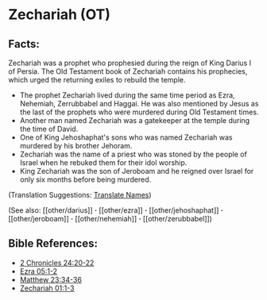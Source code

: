# Zechariah (OT) #

## Facts: ##

Zechariah was a prophet who prophesied during the reign of King Darius I of Persia. The Old Testament book of Zechariah contains his prophecies, which urged the returning exiles to rebuild the temple.

* The prophet Zechariah lived during the same time period as Ezra, Nehemiah, Zerrubbabel and Haggai. He was also mentioned by Jesus as the last of the prophets who were murdered during Old Testament times.
* Another man named Zechariah was a gatekeeper at the temple during the time of David.
* One of King Jehoshaphat's sons who was named Zechariah was murdered by his brother Jehoram.
* Zechariah was the name of a priest who was stoned by the people of Israel when he rebuked them for their idol worship.
* King Zechariah was the son of Jeroboam and he reigned over Israel for only six months before being murdered.

(Translation Suggestions: [Translate Names](en/ta-vol1/translate/man/translate-names))

(See also: [[other/darius]] **·** [[other/ezra]] **·** [[other/jehoshaphat]] **·** [[other/jeroboam]] **·** [[other/nehemiah]] **·** [[other/zerubbabel]])

## Bible References: ##

* [2 Chronicles 24:20-22](en/tn/2ch/help/24/20)
* [Ezra 05:1-2](en/tn/ezr/help/05/01)
* [Matthew 23:34-36](en/tn/mat/help/23/34)
* [Zechariah 01:1-3](en/tn/zec/help/01/01)